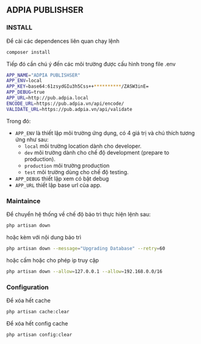 ## ADPIA PUBLISHSER

### INSTALL
Để cài các dependences liên quan chạy lệnh  
 ```bash
composer install
```

Tiếp đó cần chú ý đến các môi trường được cấu hình trong file .env

```bash
APP_NAME="ADPIA PUBLISHSER"
APP_ENV=local
APP_KEY=base64:61zsydGIu3h5Css++**********/ZASW3inE=
APP_DEBUG=true
APP_URL=http://pub.adpia.local
ENCODE_URL=https://pub.adpia.vn/api/encode/
VALIDATE_URL=https://pub.adpia.vn/api/validate
```
Trong đó:
- `APP_ENV` là thiết lập môi trường ứng dụng, có 4 giá trị và chú thích tương ứng như sau:
    - `local` môi trường location dành cho developer.
    - `dev` môi trường dành cho chế độ development (prepare to production).
    - `production` môi trường production
    - `test` môi trường dùng cho chế độ testing.
- `APP_DEBUG` thiết lập xem có bật debug
- `APP_URL` thiết lập base url của app.
### Maintaince
Để chuyển hệ thống về chế độ bảo trì thực hiện lệnh sau:
```bash
php artisan down
```
hoặc kèm với nội dung bảo trì
```bash
php artisan down --message="Upgrading Database" --retry=60
```
hoặc cấm hoặc cho phép ip truy cập
```bash
php artisan down --allow=127.0.0.1 --allow=192.168.0.0/16
```
### Configuration
Để xóa hết cache
```bash
php artisan cache:clear
```
Để xóa hết config cache
```bash
php artisan config:clear
```

